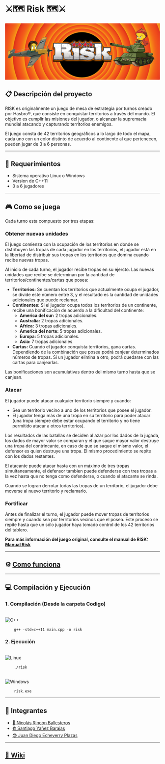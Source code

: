 
# ⚔️🗺 ️Risk 🗺⚔️

![Banner](Documentacion/Imagenes/bannerRisk.png)

## 📋 Descripción del proyecto
RISK es originalmente un juego de mesa de estrategia por turnos creado por Hasbro®, que consiste en conquistar territorios a través del mundo. El objetivo es cumplir las misiones del jugador, o alcanzar la supremacia mundial atacando y capturando territorios enemigos.

El juego consta de 42 territorios geográficos a lo largo de todo el mapa, cada uno con un color distinto de acuerdo al continente al que pertenecen, pueden jugar de 3 a 6 personas.

---
## 🦾 Requerimientos
- Sistema operativo Linux o Windows
- Version de C++11
- 3 a 6 jugadores

---

## 🎮 Como se juega
Cada turno esta compuesto por tres etapas:

### Obtener nuevas unidades
El juego comienza con la ocupación de los territorios en donde se distribuyen las tropas de cada jugador en los territorios, el jugador está en la libertad de distribuir sus tropas en los territorios que domina cuando recibe nuevas tropas. 

Al inicio de cada turno, el jugador recibe tropas en su ejercto. Las nuevas unidades que recibe se determinan por la cantidad de territorios/continentes/cartas que posea:
- **Territorios:** Se cuentan los territorios que actualmente ocupa el jugador, se divide este número entre 3, y el resultado es la cantidad de unidades adicionales que puede reclamar.
- **Continentes:** Si el jugador ocupa todos los territorios de un continente, recibe una bonificación de acuerdo a la dificultad del continente:
    - **America del sur:** 2 tropas adicionales.
    - **Australia:** 2 tropas adicionales.
    - **Africa:** 3 tropas adicionales.
    - **America del norte:** 5 tropas adicionales.
    - **Europa:** 5 tropas adicionales.
    - **Asia:** 7 tropas adicionales.
- **Cartas:** Cuando el jugador conquista territorios, gana cartas. Dependiendo de la combinación que posea podrá canjear determinados números de tropas. Si un jugador elimina a otro, podrá quedarse con las cartas para canjearlas.

Las bonificaciones son acumulativas dentro del mismo turno hasta que se canjean.

### Atacar
El jugador puede atacar cualquier territorio siempre y cuando:
- Sea un territorio vecino a uno de los territorios que posee el jugador.
- El jugador tenga más de una tropa en su territorio para poder atacar (una tropa siempre debe estar ocupando el territorio y no tiene permitido atacar a otros territorios).

Los resultados de las batallas se deciden al azar por los dados de la jugada, los dados de mayor valor se comparan y el que saque mayor valor destruye una tropa del contrincante, en caso de que se saque el mismo valor, el defensor es quien destruye una tropa. El mismo procedimiento se repite con los dados restantes.

El atacante puede atacar hasta con un máximo de tres tropas simultaneamente, el defensor tambien puede defenderse con tres tropas a la vez hasta que no tenga como defenderse, o cuando el atacante se rinda.

Cuando se logran derrotar todas las tropas de un territorio, el jugador debe moverse al nuevo territorio y reclamarlo.

### Fortificar
Antes de finalizar el turno, el jugador puede mover tropas de territorios siempre y cuando sea por territorios vecinos que el posea. Este proceso se repite hasta que un sólo jugador haya tomado control de los 42 territorios del tablero.      

**Para más información del juego original, consulte el manual de RISK: [Manual Risk](https://www.hasbro.com/common/instruct/risk.pdf)**

---
## ⚙️ [Como funciona](Documentacion/ComoFunciona.md)
---

## 💻  Compilación y Ejecución
### 1. Compilación (Desde la carpeta **Codigo**)
   
<br>![C++](https://img.shields.io/badge/c++-%2300599C.svg?style=for-the-badge&logo=c%2B%2B&logoColor=white)
   
        g++ -std=c++11 main.cpp -o risk


### 2. Ejecución

 <br>![Linux](https://img.shields.io/badge/Linux-FCC624?style=for-the-badge&logo=linux&logoColor=black)

        ./risk

 <br>![Windows](https://img.shields.io/badge/Windows-0078D6?style=for-the-badge&logo=windows&logoColor=white)

        risk.exe
  
---
## 💼  Integrantes

- [🐼 Nicolás Rincón Ballesteros](https://github.com/Rinconjr)
- [⚽ Santiago Yañez Barajas](https://github.com/SantiagoYB)
- [😎 Juan Diego Echeverry Plazas](https://github.com/JuanDiegoEcheverryP)

---

## [🚀 Wiki](https://github.com/Rinconjr/Risk-EDD-Grupo1/wiki)
